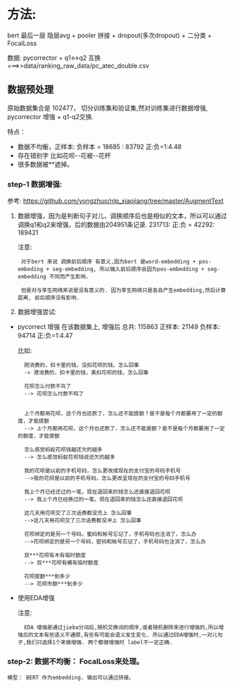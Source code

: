 
# 方法:

bert 最后一层 隐层avg + pooler 拼接 + dropout(多次dropout) + 二分类 + FocalLoss

数据: pycorrector + q1<->q2 互换 ===>>data/ranking_raw_data/pc_atec_double.csv 


## 数据预处理

原始数据集合是 102477， 切分训练集和验证集,然对训练集进行数据增强, pycorrector 增强 + q1-q2交换.

特点：
- 数据不均衡，正样本: 负样本 = 18685 : 83792   正:负=1:4.48
- 存在错别字 比如花呗--花被--花杯
- 很多数据被**遮掉。

### step-1 数据增强: 

参考: https://github.com/yongzhuo/nlp_xiaojiang/tree/master/AugmentText


1. 数据增强，因为是判断句子对儿，调换顺序后也是相似的文本，所以可以通过调换q1和q2来增强，后的数据由204951条记录. 231713: 正:负 = 42292: 189421 

    注意: 
        
        对于bert 来说 调换前后顺序 有意义,因为bert 是word-embedding + pos-embeding + seg-embedding, 所以输入前后顺序会因为pos-embedding + seg-embedding 不同而产生影响. 
        
        但是对与孪生网络来说是没有意义的. 因为孪生网络只是各自产生embedding,然后计算距离, 前后顺序没有影响.


2. 数据增强尝试:

- pycorrect 增强 在该数据集上, 增强后  总共: 115863  正样本: 21149   负样本: 94714   正:负=1:4.47

    比如: 
        
        刚消费的，扣卡里的钱，没扣花呗的钱，怎么回事 
        -> 港消费的，扣卡里的钱，美扣花呗的钱，怎么回事

        花呗怎么付款不鸟了
        --> 花呗怎么付款不鸣了


        上个月都用花呗，这个月也还款了，怎么还不能提额？是不是每个月都要用了一定的额度，才能提额 
        --> 上个月都用花呗，这个月也还款了，怎么还不能是额？是不是每个月都要用了一定的额度，才能使额   

        怎么感觉蚂蚁花呗钱越还欠的越多 
        --> 怎么感觉蚂蚁花呗钱说还欠的越多

        我的花呗是以前的手机号码，怎么更改成现在的支付宝的号码手机号 
        -->我的花呗是以前的手机号码，怎么更改呈现在的支付宝的号码手机号

        我上个月已经还过的一笔，现在退回来的钱怎么还直接退回花呗 
        --> 我上个月已经换过的一笔，现在退回来的钱怎么还直接退回花呗

        这几天用花呗交了三次话费都没充上 怎么回事 
        -->这几天用花呗交了三次话费都没冲上 怎么回事

        花呗绑定的是另一个号码，蜜码和帐号忘记了，手机号码也注消了，怎么办
        -->花呗绑定的是另一个号码，密码和帐号忘记了，手机号码也注消了，怎么办

        双***花呗有木有临时额度	 
        --> 双***花呗有模有临时额度

        花呗提额***到多少 
        --> 花呗市额***到多少

- 使用EDA增强

    注意:

        EDA 增强是通过jieba分词后,随机交换词的顺序,或者随机删除来进行增强的,所以增强后的文本有些语义不通顺,有些有可能会语义发生变化. 所以通过EDA增强时,一对儿句子,我们只选择1个来做增强. 两个都做增强时 label不一定正确.



### step-2: 数据不均衡： FocalLoss来处理。

    模型： BERT 作为embedding. 输出可以通过拼接。

